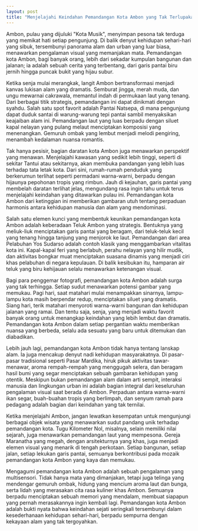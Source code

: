 ```yaml
---
layout: post
title: "Menjelajahi Keindahan Pemandangan Kota Ambon yang Tak Terlupakan"
---
```


Ambon, pulau yang dijuluki "Kota Musik", menyimpan pesona tak terduga yang memikat hati setiap pengunjung. Di balik denyut kehidupan sehari-hari yang sibuk, tersembunyi panorama alam dan urban yang luar biasa, menawarkan pengalaman visual yang memanjakan mata. Pemandangan kota Ambon, bagi banyak orang, lebih dari sekadar kumpulan bangunan dan jalanan; ia adalah sebuah cerita yang terbentang, dari garis pantai biru jernih hingga puncak bukit yang hijau subur.

Ketika senja mulai merangkak, langit Ambon bertransformasi menjadi kanvas lukisan alam yang dramatis. Semburat jingga, merah muda, dan ungu mewarnai cakrawala, memantul indah di permukaan laut yang tenang. Dari berbagai titik strategis, pemandangan ini dapat dinikmati dengan syahdu. Salah satu spot favorit adalah Pantai Natsepa, di mana pengunjung dapat duduk santai di warung-warung tepi pantai sambil menyaksikan keajaiban alam ini. Pemandangan laut yang luas berpadu dengan siluet kapal nelayan yang pulang melaut menciptakan komposisi yang menenangkan. Gemuruh ombak yang lembut menjadi melodi pengiring, menambah kedalaman nuansa romantis.

Tak hanya pesisir, bagian daratan kota Ambon juga menawarkan perspektif yang menawan. Menjelajahi kawasan yang sedikit lebih tinggi, seperti di sekitar Tantui atau sekitarnya, akan membuka pandangan yang lebih luas terhadap tata letak kota. Dari sini, rumah-rumah penduduk yang berkerumun terlihat seperti permadani warna-warni, berpadu dengan hijaunya pepohonan tropis yang rimbun. Jauh di kejauhan, garis pantai yang membelah daratan terlihat jelas, mengundang rasa ingin tahu untuk terus menjelajahi keindahan yang ditawarkan pulau ini. Pemandangan kota Ambon dari ketinggian ini memberikan gambaran utuh tentang perpaduan harmonis antara kehidupan manusia dan alam yang mendominasi.

Salah satu elemen kunci yang membentuk keunikan pemandangan kota Ambon adalah keberadaan Teluk Ambon yang strategis. Bentuknya yang meliuk-liuk menciptakan garis pantai yang beragam, dari teluk-teluk kecil yang tenang hingga tanjung yang menjorok ke laut. Pemandangan dari area Pelabuhan Yos Sudarso adalah contoh klasik yang menggambarkan vitalitas kota ini. Kapal-kapal feri yang berlabuh, perahu nelayan yang hilir mudik, dan aktivitas bongkar muat menciptakan suasana dinamis yang menjadi ciri khas pelabuhan di negara kepulauan. Di balik kesibukan itu, hamparan air teluk yang biru kehijauan selalu menawarkan ketenangan visual.

Bagi para penggemar fotografi, pemandangan kota Ambon adalah surga yang tak terhingga. Setiap sudut menawarkan potensi gambar yang memukau. Pagi hari, saat matahari mulai menampakkan sinarnya, lampu-lampu kota masih berpendar redup, menciptakan siluet yang dramatis. Siang hari, terik matahari menyoroti warna-warni bangunan dan kehidupan jalanan yang ramai. Dan tentu saja, senja, yang menjadi waktu favorit banyak orang untuk menangkap keindahan yang lebih lembut dan dramatis. Pemandangan kota Ambon dalam setiap pergantian waktu memberikan nuansa yang berbeda, selalu ada sesuatu yang baru untuk ditemukan dan diabadikan.

Lebih jauh lagi, pemandangan kota Ambon tidak hanya tentang lanskap alam. Ia juga mencakup denyut nadi kehidupan masyarakatnya. Di pasar-pasar tradisional seperti Pasar Mardika, hiruk pikuk aktivitas tawar-menawar, aroma rempah-rempah yang menggugah selera, dan beragam hasil bumi yang segar menciptakan sebuah gambaran kehidupan yang otentik. Meskipun bukan pemandangan alam dalam arti sempit, interaksi manusia dan lingkungan urban ini adalah bagian integral dari keseluruhan pengalaman visual saat berada di Ambon. Perpaduan antara warna-warni ikan segar, buah-buahan tropis yang berlimpah, dan senyum ramah para pedagang adalah bagian dari keindahan yang tak ternilai.

Ketika menjelajahi Ambon, jangan lewatkan kesempatan untuk mengunjungi berbagai objek wisata yang menawarkan sudut pandang unik terhadap pemandangan kota. Tugu Kilometer Nol, misalnya, selain memiliki nilai sejarah, juga menawarkan pemandangan laut yang mempesona. Gereja Maranatha yang megah, dengan arsitekturnya yang khas, juga menjadi elemen visual yang menarik di tengah perkotaan. Setiap bangunan, setiap jalan, setiap lekukan garis pantai, semuanya berkontribusi pada mozaik pemandangan kota Ambon yang kaya dan memukau.

Mengagumi pemandangan kota Ambon adalah sebuah pengalaman yang multisensori. Tidak hanya mata yang dimanjakan, tetapi juga telinga yang mendengar gemuruh ombak, hidung yang mencium aroma laut dan bunga, serta lidah yang merasakan cita rasa kuliner khas Ambon. Semuanya berpadu menciptakan sebuah memori yang mendalam, membuat siapapun yang pernah merasakannya ingin kembali lagi. Pemandangan kota Ambon adalah bukti nyata bahwa keindahan sejati seringkali tersembunyi dalam kesederhanaan kehidupan sehari-hari, berpadu sempurna dengan kekayaan alam yang tak tergoyahkan.
